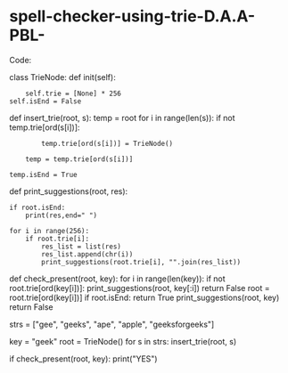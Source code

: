 # spell-checker-using-trie-D.A.A-PBL-
Code:

class TrieNode:
	def init(self):
	
		self.trie = [None] * 256
	self.isEnd = False


def insert_trie(root, s):
	temp = root
	for i in range(len(s)):
		if not temp.trie[ord(s[i])]:
			
			temp.trie[ord(s[i])] = TrieNode()
		
		temp = temp.trie[ord(s[i])]

	temp.isEnd = True

def print_suggestions(root, res):

	if root.isEnd:
		print(res,end=" ")
	
	for i in range(256):
		if root.trie[i]:
			res_list = list(res)
			res_list.append(chr(i))
			print_suggestions(root.trie[i], "".join(res_list))

def check_present(root, key):
	for i in range(len(key)):
		if not root.trie[ord(key[i])]:
			print_suggestions(root, key[:i])
			return False
		root = root.trie[ord(key[i])]
	if root.isEnd:
		return True
	print_suggestions(root, key)
	return False

strs = ["gee", "geeks", "ape", "apple", "geeksforgeeks"]	

key = "geek"
root = TrieNode()
for s in strs:
	insert_trie(root, s)

if check_present(root, key):
	print("YES")
